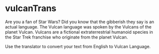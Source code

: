 # vulcanTrans

Are you a fan of Star Wars?  Did you know that the gibberish they say is an actual language. The Vulcan language was spoken by the Vulcans of the planet Vulcan. Vulcans are a fictional extraterrestrial humanoid species in the Star Trek franchise who originate from the planet Vulcan. 

Use the translator to convert your text from English to Vulcan Language.